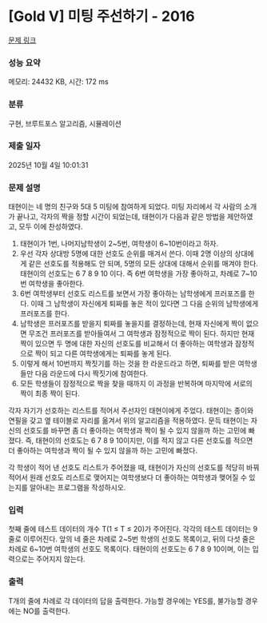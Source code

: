 # [Gold V] 미팅 주선하기 - 2016 

[문제 링크](https://www.acmicpc.net/problem/2016) 

### 성능 요약

메모리: 24432 KB, 시간: 172 ms

### 분류

구현, 브루트포스 알고리즘, 시뮬레이션

### 제출 일자

2025년 10월 4일 10:01:31

### 문제 설명

<p>태현이는 네 명의 친구와 5대 5 미팅에 참여하게 되었다. 미팅 자리에서 각 사람의 소개가 끝나고, 각자의 짝을 정할 시간이 되었는데, 태현이가 다음과 같은 방법을 제안하였고, 모두 이에 찬성하였다.</p>

<ol>
	<li>태현이가 1번, 나머지남학생이 2~5번, 여학생이 6~10번이라고 하자.</li>
	<li>우선 각자 상대방 5명에 대한 선호도 순위를 매겨서 쓴다. 이때 2명 이상의 상대에게 같은 선호도를 적용해도 안 되며, 5명의 모든 상대에 대해서 순위를 매겨야 한다. 태현이의 선호도는 6 7 8 9 10 이다. 즉 6번 여학생을 가장 좋아하고, 차례로 7~10번 여학생을 좋아한다.</li>
	<li>6번 여학생부터 선호도 리스트를 보면서 가장 좋아하는 남학생에게 프러포즈를 한다. 이때 그 남학생이 자신에게 퇴짜를 놓은 적이 있다면 그 다음 순위의 남학생에게 프러포즈를 한다.</li>
	<li>남학생은 프러포즈를 받을지 퇴짜를 놓을지를 결정하는데, 현재 자신에게 짝이 없으면 무조건 프러포즈를 받아들여서 그 여학생과 잠정적으로 짝이 된다. 하지만 현재 짝이 있으면 두 명에 대한 자신의 선호도를 비교해서 더 좋아하는 여학생과 잠정적으로 짝이 되고 다른 여학생에게는 퇴짜를 놓게 된다.</li>
	<li>이렇게 해서 10번까지 짝짓기를 하는 것을 한 라운드라고 하면, 퇴짜를 받은 여학생들만 다음 라운드에 다시 짝짓기에 참여한다.</li>
	<li>모든 학생들이 잠정적으로 짝을 찾을 때까지 이 과정을 반복하며 마지막에 서로의 짝이 최종 짝이 된다.</li>
</ol>

<p>각자 자기가 선호하는 리스트를 적어서 주선자인 태현이에게 주었다. 태현이는 종이와 연필을 갖고 옆 테이블로 자리를 옮겨서 위의 알고리즘을 적용하였다. 문득 태현이는 자신의 선호도를 바꾸면 좀 더 좋아하는 여학생과 짝이 될 수 있지 않을까 하는 고민에 빠졌다. 즉, 태현이의 선호도는 6 7 8 9 10이지만, 이를 적지 않고 다른 선호도를 적으면 더 좋아하는 여학생과 짝이 될 수 있지 않을까 하는 고민에 빠졌다.</p>

<p>각 학생이 적어 낸 선호도 리스트가 주어졌을 때, 태현이가 자신의 선호도를 적당히 바꿔 적어서 원래 선호도 리스트로 맺어지는 여학생보다 더 좋아하는 여학생과 맺어질 수 있는지를 알아내는 프로그램을 작성하시오.</p>

### 입력 

 <p>첫째 줄에 테스트 데이터의 개수 T(1 ≤ T ≤ 20)가 주어진다. 각각의 테스트 데이터는 9줄로 이루어진다. 앞의 네 줄은 차례로 2~5번 학생의 선호도 목록이고, 뒤의 다섯 줄은 차례로 6~10번 여학생의 선호도 목록이다. 태현이의 선호도는 6 7 8 9 10이며, 이는 입력으로는 주어지지 않는다.</p>

### 출력 

 <p>T개의 줄에 차례로 각 데이터의 답을 출력한다. 가능할 경우에는 YES를, 불가능할 경우에는 NO를 출력한다.</p>

